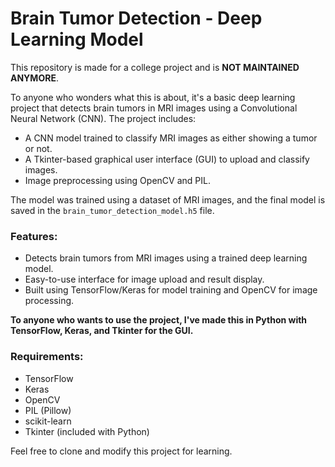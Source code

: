 # Brain Tumor Detection - Deep Learning Model

This repository is made for a college project and is **NOT MAINTAINED ANYMORE**.

To anyone who wonders what this is about, it's a basic deep learning project that detects brain tumors in MRI images using a Convolutional Neural Network (CNN). The project includes:

- A CNN model trained to classify MRI images as either showing a tumor or not.
- A Tkinter-based graphical user interface (GUI) to upload and classify images.
- Image preprocessing using OpenCV and PIL.

The model was trained using a dataset of MRI images, and the final model is saved in the `brain_tumor_detection_model.h5` file.

### Features:
- Detects brain tumors from MRI images using a trained deep learning model.
- Easy-to-use interface for image upload and result display.
- Built using TensorFlow/Keras for model training and OpenCV for image processing.

**To anyone who wants to use the project, I've made this in Python with TensorFlow, Keras, and Tkinter for the GUI.**

### Requirements:
- TensorFlow
- Keras
- OpenCV
- PIL (Pillow)
- scikit-learn
- Tkinter (included with Python)
  
Feel free to clone and modify this project for learning.
